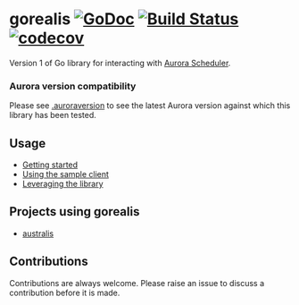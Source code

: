 # gorealis [![GoDoc](https://godoc.org/github.com/paypal/gorealis?status.svg)](https://godoc.org/github.com/paypal/gorealis) [![Build Status](https://travis-ci.org/paypal/gorealis.svg?branch=main)](https://travis-ci.org/paypal/gorealis) [![codecov](https://codecov.io/gh/paypal/gorealis/branch/main/graph/badge.svg)](https://codecov.io/gh/paypal/gorealis)

Version 1 of Go library for interacting with [Aurora Scheduler](https://github.com/aurora-scheduler/aurora).

### Aurora version compatibility
Please see [.auroraversion](./.auroraversion) to see the latest Aurora version against which this
library has been tested.

## Usage

* [Getting started](docs/getting-started.md)
* [Using the sample client](docs/using-the-sample-client.md)
* [Leveraging the library](docs/leveraging-the-library.md)

## Projects using gorealis

* [australis](https://github.com/aurora-scheduler/australis)

## Contributions
Contributions are always welcome. Please raise an issue to discuss a contribution before it is made.

